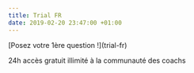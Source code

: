 ```yaml
---
title: Trial FR
date: 2019-02-20 23:47:00 +01:00
---
```


<div class="btn-cta">[Posez votre 1ère question !](trial-fr)</div>

24h accès gratuit illimité à la communauté des coachs
